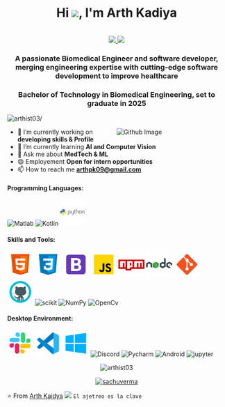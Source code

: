 <h1 align="center">Hi <img src="https://raw.githubusercontent.com/iampavangandhi/iampavangandhi/master/gifs/Hi.gif" width="30px">, I'm Arth Kadiya</h1>
 <p align="center"><br/>
   <a href="https://www.linkedin.com/in/arthkadiya/">
    <img src="https://img.shields.io/badge/linkedin-Arth-blue">
  </a>
  <a href="https://arth-portfolio.vercel.app">
    <img src="https://img.shields.io/badge/Portfolio-Arth-blue">
  </a>

</p>

<h3 align="center">A passionate Biomedical Engineer and software developer, merging engineering expertise with cutting-edge software development to improve healthcare</h3>
<h3 align="center">Bachelor of Technology in Biomedical Engineering, set to graduate in 2025</h3>
<p align="left"> <img src=https://komarev.com/ghpvc/?username=arthist03 alt=arthist03/></p>


<img width="50%" align="right" alt="Github Image" src="https://raw.githubusercontent.com/onimur/.github/master/.resources/git-header.svg" />


- 🔭 I’m currently working on **developing skills & Profile**
- 🌱 I’m currently learning **AI and Computer Vision**
- 💬 Ask me about **MedTech & ML**
- 😄 Employement **Open for intern opportunities**
- 📫 How to reach me **arthpk09@gmail.com**
<h4>Programming Languages: </h4>
<p align="left">
 <img style="margin: auto;" src="https://www.fpgakey.com/uploads/images/original/20200618/0325308b136327.jpg" alt=Matlab width="100" height="60"/>
 <img style="margin: auto;" src="https://logowik.com/content/uploads/images/kotlin.jpg" alt=Kotlin width="100" height="60"/>
 <img style="margin: auto;" src="https://raw.githubusercontent.com/sachinverma53121/sachinverma53121/master/icons/python.png" alt=python width="60" height="60"/>
</p>

<h4>Skills and Tools: </h4>
<p align="left">
	<img style="margin: auto;" src="https://raw.githubusercontent.com/sachinverma53121/sachinverma53121/master/icons/html5.png" alt=html5 width="60" height="60"/> 
	<img style="margin: auto;" src="https://raw.githubusercontent.com/sachinverma53121/sachinverma53121/master/icons/css3.png" alt=css3 width="60" height="60"/> 
	<img style="margin: auto;" src="https://raw.githubusercontent.com/sachinverma53121/sachinverma53121/master/icons/bootstrap.png" alt=bootstrap width="60" height="60"/>
  <img style="margin: auto;" src="https://raw.githubusercontent.com/sachinverma53121/sachinverma53121/master/icons/js.png" alt=javascript width="60" height="60"/>
	<img style="margin: auto;" src="https://raw.githubusercontent.com/sachinverma53121/sachinverma53121/master/icons/npm.png" alt=npm width="60" height="60"/>
  <img style="margin: auto;" src="https://raw.githubusercontent.com/sachinverma53121/sachinverma53121/master/icons/node.png" alt=nodejs width="60" height="60"/>
	<img style="margin: auto;" src="https://raw.githubusercontent.com/sachinverma53121/sachinverma53121/master/icons/git.png" alt=git width="60" height="60"/>
  <img style="margin: auto;" src="https://raw.githubusercontent.com/sachinverma53121/sachinverma53121/master/icons/github.png" alt=github width="60" height="60"/>
  <img style="margin: auto;" src="https://th.bing.com/th/id/OIP.XMCKJqofnAiIMCJ3jpnRyAHaHa?w=156&h=180&c=7&r=0&o=5&dpr=1.3&pid=1.7" alt=scikit width="90" height="70"/>
  <img style="margin: auto;" src="https://th.bing.com/th/id/OIP.l3h2m6ioYr67FT-7t2la0gHaC9?rs=1&pid=ImgDetMain" alt=NumPy width="100" height="60"/>
  <img style="margin: auto;" src="https://www.devopsschool.com/blog/wp-content/uploads/2022/03/openCV.png" alt=OpenCv width="100" height="60"/>
 
</p>

<h4>Desktop Environment: </h4>
<p align="left">
  <img style="margin: auto;" src="https://raw.githubusercontent.com/sachinverma53121/sachinverma53121/master/icons/slack.png" alt=slack width="60" height="60"/>
  <img style="margin: auto;" src="https://raw.githubusercontent.com/sachinverma53121/sachinverma53121/master/icons/vsc.png" alt=vs width="60" height="60"/>
  <img style="margin: auto;" src="https://raw.githubusercontent.com/sachinverma53121/sachinverma53121/master/icons/win10.png" alt=windows10 width="60" height="60"/>
  <img style="margin: auto;" src="https://logos-world.net/wp-content/uploads/2020/11/Discord-Logo.png" alt=Discord width="60" height="60"/>
  <img style="margin: auto;" src="https://th.bing.com/th?id=OIP.pIi0CfGswG8JLy2f1w6dLQHaHa&w=250&h=250&c=8&rs=1&qlt=90&o=6&dpr=1.3&pid=3.1&rm=2" alt=Pycharm width="60" height="60"/>
  <img style="margin: auto;" src="https://th.bing.com/th?id=OIP.i93SMjWvrCBnpm8BzY2dSQHaEK&w=333&h=187&c=8&rs=1&qlt=90&o=6&dpr=1.3&pid=3.1&rm=2" alt=Android Studio width="100" height="60"/>
  <img style="margin: auto;" src="https://th.bing.com/th/id/OIP.BWugDHBz7qW9EOPZfSk7fgHaFx?rs=1&pid=ImgDetMain" alt=jupyter width="60" height="60"/>
  
</p>

<p align="center">
	<img style="margin: auto;" src=https://github-readme-stats.vercel.app/api?username=arthist03&show_icons=true alt=arthist03 /> 
</p>

<p align="center">
<a href=https://www.linkedin.com/in/arthkadiya/ target="blank"><img align="center" src=https://pngimg.com/uploads/linkedIn/linkedIn_PNG29.png alt="sachuverma" height="70" width="70" /></a>
  
</p>

⭐️ From [Arth Kaidya](https://github.com/arthist03) <img src="https://media.giphy.com/media/LnQjpWaON8nhr21vNW/giphy.gif" width="60">  ```El ajetreo es la clave```

